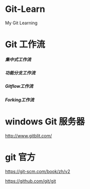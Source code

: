 # Git-Learn
My Git Learning

# Git 工作流
##### 集中式工作流
##### 功能分支工作流
##### Gitflow工作流
##### Forking工作流

# windows Git 服务器  
http://www.gitblit.com/

# git 官方  
https://git-scm.com/book/zh/v2

https://github.com/git/git

